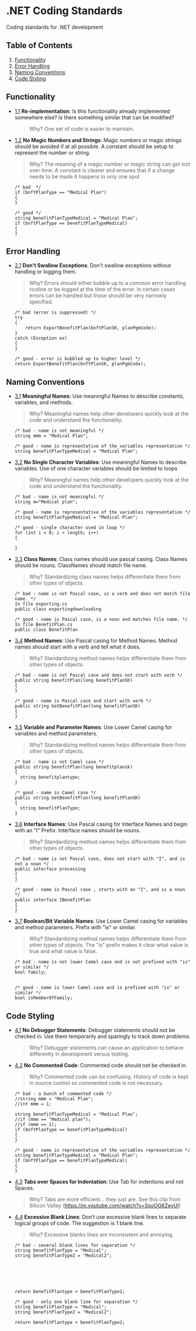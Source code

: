 # .NET Coding Standards
Coding standards for .NET development

## Table of Contents
1. [Functionality](#functionality)
2. [Error Handling](#error-handling)
3. [Naming Conventions](#naming-conventions)
4. [Code Styling](#code-styling)


## Functionality
<a name="Re--implementation"></a><a name="1.1"></a>
  - [1.1](#Re--implementation) **Re-implementation**: Is this functionality already implemented somewhere else? Is there something similar that can be modified?

    > Why? One set of code is easier to maintain. 

<a name="Magic"></a><a name="1.2"></a>
  - [1.2](#Magic) **No Magic Numbers and Strings**: Magic numbers or magic strings should be avoided if at all possible. A constant should be setup to represent the number or string.

    > Why? The meaning of a magic number or magic string can get lost over time. A constant is clearer and ensures that if a change needs to be made it happens in only one spot 

    ```code
    /* bad  */
    if (bnftPlanType == "Medical Plan")
    {
    }
    
    /* good */
    string benefitPlanTypeMedical = "Medical Plan";
    if (bnftPlanType == benefitPlanTypeMedical)
    {
    }
    ```


## Error Handling
<a name="swallowException"></a><a name="2.1"></a>
  - [2.1](#swallowException) **Don't Swallow Exceptions**: Don't swallow exceptions without handling or logging them.

    > Why? Errors should either bubble up to a common error handling routine or be logged at the time of the error. In certain cases errors can be handled but those should be very narrowly specified.

    ```code
    /* bad (error is suppressed) */
    try
    {
        return ExportBenefitPlan(bnftPlanSK, planPgmCode);
    }
    catch (Exception ex)
    {
    }    
    
    /* good - error is bubbled up to higher level */
    return ExportBenefitPlan(bnftPlanSK, planPgmCode);
    ```

## Naming Conventions
<a name="Meaningful Names"></a><a name="3.1"></a>
  - [3.1](#meaningfulNames) **Meaningful Names**: Use meaningful Names to describe constants, variables, and methods.

    > Why? Meaningful names help other developers quickly look at the code and understand the functionality. 

    ```code
    /* bad - name is not meaningful */
    string mmm = "Medical Plan";
    
    /* good - name is representative of the variables representation */
    string benefitPlanTypeMedical = "Medical Plan";
    ```
 <a name="Single character variables"></a><a name="3.2"></a>
  - [3.2](#singlecharacter) **No Single Character Variables**: Use meaningful Names to describe variables. Use of one character variables should be limited to loops

    > Why? Meaningful names help other developers quickly look at the code and understand the functionality. 

    ```code
    /* bad - name is not meaningful */
    string m="Medical plan";
    
    /* good - name is representative of the variables representation */
    string benefitPlanTypeMedical = "Medical Plan";
    
    /* good - single character used in loop */
    for (int i = 0; i < length; i++)
    {
        
    }
    ```

<a name="Class names"></a><a name="3.3"></a>
  - [3.3](#ClassNames) **Class Names**: Class names should use pascal casing. Class Names should be nouns. ClassNames should match file name.

    > Why? Standardizing class names helps differentiate them from other types of objects. 

    ```code
    /* bad - name is not Pascal case, is a verb and does not match file name. */
    In file exporting.cs
    public class exportingdownloading
    
    /* good - name is Pascal case, is a noun and matches file name. */
    In file BenefitPlan.cs
    public class BenefitPlan
    ```
    
    <a name="Method names"></a><a name="3.4"></a>
  - [3.4](#methodNames) **Method Names**: Use Pascal casing for Method Names.  Method names should start with a verb and tell what it does. 

    > Why? Standardizing method names helps differentiate them from other types of objects. 

    ```code
    /* bad - name is not Pascal case and does not start with verb */
    public string benefitPlan(long benefitPlanSK)
    {
    }
    
    /* good - name is Pascal case and start with verb */
    public string GetBenefitPlan(long benefitPlanSK)
    {
    }
    ```
    
      <a name="Variable and Parameter names"></a><a name="3.5"></a>
  - [3.5](#VariableParameterNames) **Variable and Parameter Names**: Use Lower Camel casing for variables and method parameters.  

    > Why? Standardizing method names helps differentiate them from other types of objects. 

    ```code
    /* bad - name is not Camel case */
    public string benefitPlan(long benefitplansk)
    {
      string benefitplantype;
    }
    
    /* good - name is Camel case */
    public string GetBenefitPlan(long benefitPlanSK)
    {
      string benefitPlanType;
    }
    ```
    
      <a name="Interface names"></a><a name="3.6"></a>
  - [3.6](#interfaceNames) **Interface Names**: Use Pascal casing for Interface Names and begin with an "I" Prefix. Interface names should be nouns.

    > Why? Standardizing method names helps differentiate them from other types of objects. 

    ```code
    /* bad - name is not Pascal case, does not start with "I", and is not a noun */
    public interface processing
    {
    }
    
    /* good - name is Pascal case , starts with an "I", and is a noun */
    public interface IBenefitPlan
    {
    }
    ```
    <a name="Boolean/Bit variables"></a><a name="3.7"></a>
  - [3.7](#VariableParameterNames) **Boolean/Bit Variable Names**: Use Lower Camel casing for variables and method parameters. Prefix with "is" or similar.

    > Why? Standardizing method names helps differentiate them from other types of objects. The "is" prefix makes it clear what value is true and what value is false.

    ```code
    /* bad - name is not lower Camel case and is not prefixed with "is" or similar */
    bool family;
    
    
    /* good - name is lower Camel case and is prefixed with "is" or similar */
    bool isMemberOfFamily;
    ```
    
## Code Styling
<a name="NoDebuggerStatements"></a><a name="4.1"></a>
  - [4.1](#NoDebuggerStatements) **No Debugger Statements**: Debugger statements should not be checked in. Use them temporarily and sparingly to track down problems.

    > Why? Debugger statements can cause an application to behave differently in development versus testing.

<a name="NoCommentedCode"></a><a name="4.2"></a>
  - [4.2](#NoCommentedCode) **No Commented Code**: Commented code should not be checked in. 

    > Why? Commented code can be confusing. History of code is kept in source control so commented code is not necessary.

    ```code
    /* bad - a bunch of commented code */
    //string mmm = "Medical Plan";
    //int mmm = 1;
    
    string benefitPlanTypeMedical = "Medical Plan";
    //if (mmm == "Medical plan");
    //if (mmm == 1);
    if (bnftPlanType == benefitPlanTypeMedical)
    {
    }
    
    /* good - name is representative of the variables representation */
    string benefitPlanTypeMedical = "Medical Plan";
    if (bnftPlanType == benefitPlanTypeMedical)
    {
    }
    ```
<a name="TabsOverSpaces"></a><a name="4.3"></a>
  - [4.3](#TabsOverSpaces) **Tabs over Spaces for Indentation**: Use Tab for indentions and not Spaces.

    > Why? Tabs are more efficient... they just are. See this clip from Silicon Valley (https://m.youtube.com/watch?v=SsoOG6ZeyUI)
    
<a name="ExcessiveBlankLines"></a><a name="4.4"></a>
  - [4.4](#ExcessiveBlankLines) **Excessive Blank Lines**: Don’t use excessive blank lines to separate logical groups of code.  The suggestion is 1 blank line.

    > Why? Excessive blanks lines are inconsistent and annoying.
    
    ```code
    /* bad - several blank lines for separation */
    string benefitPlanType = "Medical";
    string benefitPlanType2 = "Medical2";
    
    
    
    
    
    
    return benefitPlantype + benefitPlanType2;
    
    /* good - only one blank line for separation */
    string benefitPlanType = "Medical";
    string benefitPlanType2 = "Medical2";

    return benefitPlantype + benefitPlanType2;
    ```
